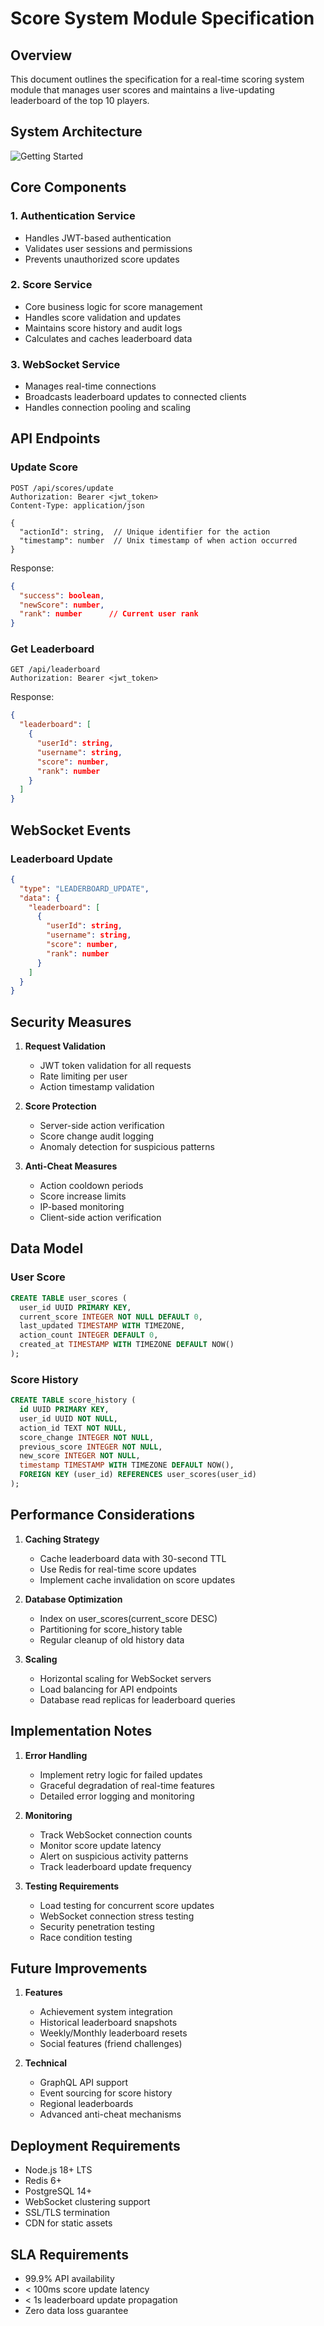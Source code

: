 # Score System Module Specification

## Overview

This document outlines the specification for a real-time scoring system module that manages user scores and maintains a live-updating leaderboard of the top 10 players.

## System Architecture

![Getting Started](./images/score-system%20-architecture.png)

## Core Components

### 1. Authentication Service

- Handles JWT-based authentication
- Validates user sessions and permissions
- Prevents unauthorized score updates

### 2. Score Service

- Core business logic for score management
- Handles score validation and updates
- Maintains score history and audit logs
- Calculates and caches leaderboard data

### 3. WebSocket Service

- Manages real-time connections
- Broadcasts leaderboard updates to connected clients
- Handles connection pooling and scaling

## API Endpoints

### Update Score

```
POST /api/scores/update
Authorization: Bearer <jwt_token>
Content-Type: application/json

{
  "actionId": string,  // Unique identifier for the action
  "timestamp": number  // Unix timestamp of when action occurred
}
```

Response:

```json
{
  "success": boolean,
  "newScore": number,
  "rank": number      // Current user rank
}
```

### Get Leaderboard

```
GET /api/leaderboard
Authorization: Bearer <jwt_token>
```

Response:

```json
{
  "leaderboard": [
    {
      "userId": string,
      "username": string,
      "score": number,
      "rank": number
    }
  ]
}
```

## WebSocket Events

### Leaderboard Update

```json
{
  "type": "LEADERBOARD_UPDATE",
  "data": {
    "leaderboard": [
      {
        "userId": string,
        "username": string,
        "score": number,
        "rank": number
      }
    ]
  }
}
```

## Security Measures

1. **Request Validation**

   - JWT token validation for all requests
   - Rate limiting per user
   - Action timestamp validation

2. **Score Protection**

   - Server-side action verification
   - Score change audit logging
   - Anomaly detection for suspicious patterns

3. **Anti-Cheat Measures**
   - Action cooldown periods
   - Score increase limits
   - IP-based monitoring
   - Client-side action verification

## Data Model

### User Score

```sql
CREATE TABLE user_scores (
  user_id UUID PRIMARY KEY,
  current_score INTEGER NOT NULL DEFAULT 0,
  last_updated TIMESTAMP WITH TIMEZONE,
  action_count INTEGER DEFAULT 0,
  created_at TIMESTAMP WITH TIMEZONE DEFAULT NOW()
);
```

### Score History

```sql
CREATE TABLE score_history (
  id UUID PRIMARY KEY,
  user_id UUID NOT NULL,
  action_id TEXT NOT NULL,
  score_change INTEGER NOT NULL,
  previous_score INTEGER NOT NULL,
  new_score INTEGER NOT NULL,
  timestamp TIMESTAMP WITH TIMEZONE DEFAULT NOW(),
  FOREIGN KEY (user_id) REFERENCES user_scores(user_id)
);
```

## Performance Considerations

1. **Caching Strategy**

   - Cache leaderboard data with 30-second TTL
   - Use Redis for real-time score updates
   - Implement cache invalidation on score updates

2. **Database Optimization**

   - Index on user_scores(current_score DESC)
   - Partitioning for score_history table
   - Regular cleanup of old history data

3. **Scaling**
   - Horizontal scaling for WebSocket servers
   - Load balancing for API endpoints
   - Database read replicas for leaderboard queries

## Implementation Notes

1. **Error Handling**

   - Implement retry logic for failed updates
   - Graceful degradation of real-time features
   - Detailed error logging and monitoring

2. **Monitoring**

   - Track WebSocket connection counts
   - Monitor score update latency
   - Alert on suspicious activity patterns
   - Track leaderboard update frequency

3. **Testing Requirements**
   - Load testing for concurrent score updates
   - WebSocket connection stress testing
   - Security penetration testing
   - Race condition testing

## Future Improvements

1. **Features**

   - Achievement system integration
   - Historical leaderboard snapshots
   - Weekly/Monthly leaderboard resets
   - Social features (friend challenges)

2. **Technical**
   - GraphQL API support
   - Event sourcing for score history
   - Regional leaderboards
   - Advanced anti-cheat mechanisms

## Deployment Requirements

- Node.js 18+ LTS
- Redis 6+
- PostgreSQL 14+
- WebSocket clustering support
- SSL/TLS termination
- CDN for static assets

## SLA Requirements

- 99.9% API availability
- < 100ms score update latency
- < 1s leaderboard update propagation
- Zero data loss guarantee
